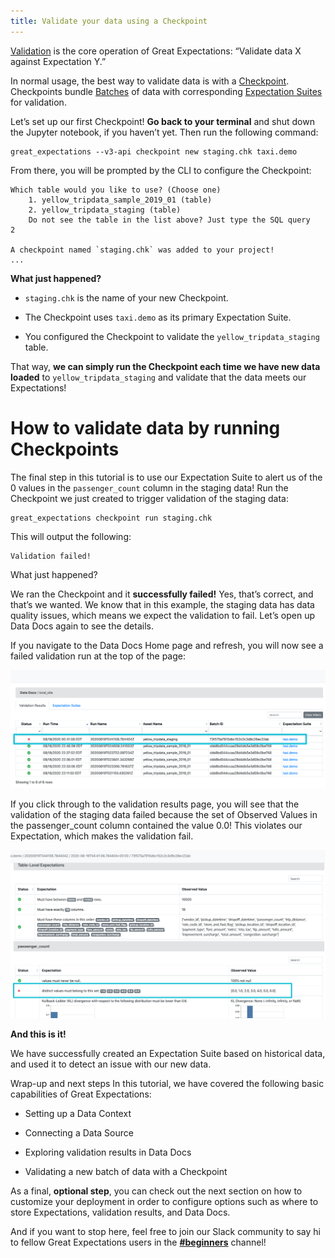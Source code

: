 ```yaml
---
title: Validate your data using a Checkpoint
---
```


[Validation](...) is the core operation of Great Expectations: “Validate data X against Expectation Y.”

In normal usage, the best way to validate data is with a [Checkpoint](...). Checkpoints bundle [Batches](...) of data with corresponding [Expectation Suites](...) for validation.

Let’s set up our first Checkpoint! **Go back to your terminal** and shut down the Jupyter notebook, if you haven’t yet. Then run the following command:

````console
great_expectations --v3-api checkpoint new staging.chk taxi.demo
````

From there, you will be prompted by the CLI to configure the Checkpoint:

````console
Which table would you like to use? (Choose one)
    1. yellow_tripdata_sample_2019_01 (table)
    2. yellow_tripdata_staging (table)
    Do not see the table in the list above? Just type the SQL query
2

A checkpoint named `staging.chk` was added to your project!
...
````

**What just happened?**

* ```staging.chk``` is the name of your new Checkpoint.

* The Checkpoint uses ```taxi.demo``` as its primary Expectation Suite.

* You configured the Checkpoint to validate the ```yellow_tripdata_staging``` table.

That way, **we can simply run the Checkpoint each time we have new data loaded** to ```yellow_tripdata_staging``` and validate that the data meets our Expectations!

# How to validate data by running Checkpoints

The final step in this tutorial is to use our Expectation Suite to alert us of the 0 values in the ```passenger_count``` column in the staging data! Run the Checkpoint we just created to trigger validation of the staging data:

````console
great_expectations checkpoint run staging.chk
````

This will output the following:

````console
Validation failed!
````

What just happened?

We ran the Checkpoint and it **successfully failed!** Yes, that’s correct, and that’s we wanted. We know that in this example, the staging data has data quality issues, which means we expect the validation to fail. Let’s open up Data Docs again to see the details.

If you navigate to the Data Docs Home page and refresh, you will now see a failed validation run at the top of the page:

![image](../../images/validation_results_failed.png)

If you click through to the validation results page, you will see that the validation of the staging data failed because the set of Observed Values in the passenger_count column contained the value 0.0! This violates our Expectation, which makes the validation fail.

![image](../../images/validation_results_failed_detail.png)

**And this is it!**

We have successfully created an Expectation Suite based on historical data, and used it to detect an issue with our new data.

Wrap-up and next steps
In this tutorial, we have covered the following basic capabilities of Great Expectations:

* Setting up a Data Context

* Connecting a Data Source

* Exploring validation results in Data Docs

* Validating a new batch of data with a Checkpoint

As a final, **optional step**, you can check out the next section on how to customize your deployment in order to configure options such as where to store Expectations, validation results, and Data Docs.

And if you want to stop here, feel free to join our Slack community to say hi to fellow Great Expectations users in the **[#beginners](https://greatexpectations.io/slack)** channel!
